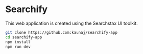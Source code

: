 # Searchify

This web application is created using the Searchstax UI toolkit.

```bash
git clone https://github.com:kaunaj/searchify-app
cd searchify-app
npm install
npm run dev
```
